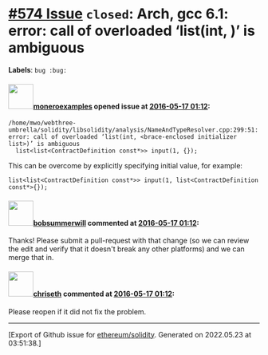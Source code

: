 # [\#574 Issue](https://github.com/ethereum/solidity/issues/574) `closed`: Arch, gcc 6.1: error: call of overloaded ‘list(int, <brace-enclosed initializer list>)’ is ambiguous
**Labels**: `bug :bug:`


#### <img src="https://avatars.githubusercontent.com/u/15305358?v=4" width="50">[moneroexamples](https://github.com/moneroexamples) opened issue at [2016-05-17 01:12](https://github.com/ethereum/solidity/issues/574):

```
/home/mwo/webthree-umbrella/solidity/libsolidity/analysis/NameAndTypeResolver.cpp:299:51: error: call of overloaded ‘list(int, <brace-enclosed initializer list>)’ is ambiguous
  list<list<ContractDefinition const*>> input(1, {});
```

This can be overcome by explicitly specifying initial value, for example:

```
list<list<ContractDefinition const*>> input(1, list<ContractDefinition const*>{});
```


#### <img src="https://avatars.githubusercontent.com/u/3788156?u=f379551fa667ddb096e1ea2ef248d16e7461b1c3&v=4" width="50">[bobsummerwill](https://github.com/bobsummerwill) commented at [2016-05-17 01:12](https://github.com/ethereum/solidity/issues/574#issuecomment-219599717):

Thanks!   Please submit a pull-request with that change (so we can review the edit and verify that it doesn't break any other platforms) and we can merge that in.

#### <img src="https://avatars.githubusercontent.com/u/9073706?v=4" width="50">[chriseth](https://github.com/chriseth) commented at [2016-05-17 01:12](https://github.com/ethereum/solidity/issues/574#issuecomment-219694407):

Please reopen if it did not fix the problem.


-------------------------------------------------------------------------------



[Export of Github issue for [ethereum/solidity](https://github.com/ethereum/solidity). Generated on 2022.05.23 at 03:51:38.]
